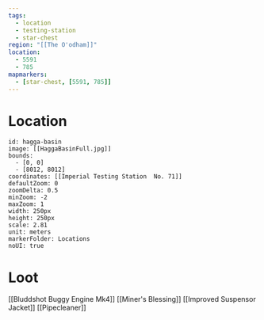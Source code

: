 ```yaml
---
tags:
  - location
  - testing-station
  - star-chest
region: "[[The O'odham]]"
location:
  - 5591
  - 785
mapmarkers:
  - [star-chest, [5591, 785]]
---
```

# Location
```leaflet
id: hagga-basin
image: [[HaggaBasinFull.jpg]]
bounds:
  - [0, 0]
  - [8012, 8012]
coordinates: [[Imperial Testing Station  No. 71]]
defaultZoom: 0
zoomDelta: 0.5
minZoom: -2
maxZoom: 1
width: 250px
height: 250px
scale: 2.81
unit: meters
markerFolder: Locations
noUI: true
```
# Loot
[[Bluddshot Buggy Engine Mk4]]
[[Miner's Blessing]]
[[Improved Suspensor Jacket]]
[[Pipecleaner]]
